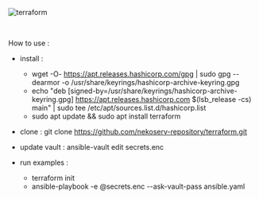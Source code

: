 ![terraform](https://repository-images.githubusercontent.com/676958218/4bd582ad-9a7a-49fb-bfcd-d1b3c3a9481a)

<br />

How to use :

- install :
  - wget -O- https://apt.releases.hashicorp.com/gpg | sudo gpg --dearmor -o /usr/share/keyrings/hashicorp-archive-keyring.gpg
  - echo "deb [signed-by=/usr/share/keyrings/hashicorp-archive-keyring.gpg] https://apt.releases.hashicorp.com $(lsb_release -cs) main" | sudo tee /etc/apt/sources.list.d/hashicorp.list
  - sudo apt update && sudo apt install terraform

- clone : git clone https://github.com/nekoserv-repository/terraform.git

- update vault : ansible-vault edit secrets.enc

- run examples :
  - terraform init
  - ansible-playbook -e @secrets.enc --ask-vault-pass ansible.yaml
